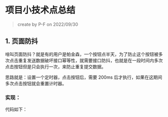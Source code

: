 # 项目小技术点总结

> create by P-F on 2022/09/30

## 1. 页面防抖

啥叫页面防抖？就是有的用户是帕金森，一个按钮点半天，为了防止这个按钮被多次点击重复发送数据破坏接口幂等性，就需要接口防抖，也就是在一段时间内多次点击按钮但是只会执行一次，来防止重复提交数据。

思路就是：设置一个定时器，点击按钮后，需要 200ms 后才执行，如果在这期间多次点击按钮就会重置计时器。

### 实现：

代码如下：

```js

```
